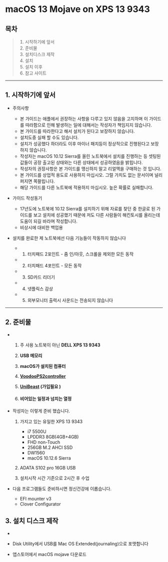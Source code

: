 # macOS 13 Mojave on XPS 13 9343

## 목차

> 1. 시작하기에 앞서
> 2. 준비물
> 3. 설치디스크 제작
> 4. 설치
> 5. 설치 이후
> 6. 참고 사이트

***

## 1. 시작하기에 앞서

* 주의사항
  * 본 가이드는 애플에서 권장하는 사항을 다루고 있지 않음을 고지하며 이 가이드를 따라함으로 인해 발생하는 일에 대해서는 작성자가 책임지지 않습니다.
  * 본 가이드를 따라한다고 해서 설치가 된다고 보장하지 않습니다.
  * 설치도중 실패 할 수도 있습니다.
  * 설치가 성공했다 하더라도 이후 마이너 패치등이 정상적으로 진행된다고 보장하지 않습니다.
  * 작성자는 macOS 10.12 Sierra를 올린 노트북에서 설치를 진행하는 등 셋팅된 값들이 공장 출고된 상태와는 다른 상태에서 성공하였음을 밝힙니다.
  * 작성자의 권장사항은 본 가이드를 맹신하지 말고 리얼맥을 구매하는 것 입니다.
  * 본 가이드를 상업적 용도로 사용하지 마십시오. 그럴 가치도 없는 문서이며 널리 퍼지면 쪽팔립니다.
  * 해당 가이드를 다른 노트북에 적용하지 마십시오. 높은 확률로 실패합니다.

* 가이드 작성동기
  * 17년도에 노트북에 10.12 Sierra를 설치하기 위해 자료를 찾던 중 한글로 된 가이드를 보고 설치에 성공했기 때문에 저도 다른 사람들이 해킨토시를 올리는데 도움이 되길 바라며 작성합니다.
  * 비상시에 대비한 백업용
* 설치를 완료한 제 노트북에선 다음 기능들이 작동하지 않습니다
  * 1. 터치패드 2포인트 - 줌 인/아웃, 스크롤을 제외한 모든 동작
  * 2. 터치패드 4포인트 - 모든 동작
  * 3. SD카드 리더기
  * 4. 넷플릭스 감상
  * 5. 외부모니터 출력시 사운드는 전송되지 않습니다
***

## 2. 준비물

* 1. 주 사용 노트북이 아닌 __DELL XPS 13 9343__

  2. __USB 메모리__

  3. __macOS가 설치된 컴퓨터__

  4. __[VoodooPS2controller](https://bitbucket.org/RehabMan/os-x-voodoo-ps2-controller/overview)__

  5. __[UniBeast](https://www.tonymacx86.com/resources/unibeast-9-1-0-mojave.418/) (가입필요 )__

  6. #### __비어있는 일정과 넘치는 열정__

* 작성자는 이렇게 준비 했습니다.

  1. 가지고 있는 유일한 XPS 13 9343 

     * i7 5500U
     * LPDDR3 8GB(4GB+4GB)
     * FHD non-Touch
     * 256GB M.2 AHCI SSD
     * DW1560
     * macOS 10.12.6 Sierra

  2. ADATA S102 pro 16GB USB
  3. 설치시작 시간 기준으로 2시간 후 수업

* 다음 프로그램들도 준비하시면 정신건강에 이롭습니다.
  * EFI mounter v3
  * Clover Configurator

## 3. 설치 디스크 제작

* 

* Disk Utility에서 USB를 Mac OS Extended(journaling)으로 포맷합니다

* 앱스토어에서 macOS mojave 다운로드